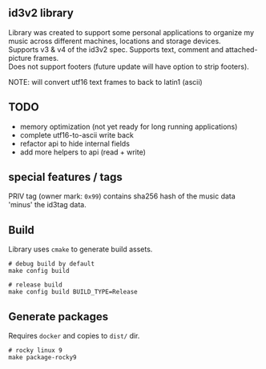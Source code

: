 ## id3v2 library

Library was created to support some personal applications to organize my music across different machines, locations and storage devices.     
Supports v3 & v4 of the id3v2 spec. Supports text, comment and attached-picture frames.   
Does not support footers (future update will have option to strip footers).   

NOTE: will convert utf16 text frames to back to latin1 (ascii)

## TODO
* memory optimization (not yet ready for long running applications)
* complete utf16-to-ascii write back
* refactor api to hide internal fields
* add more helpers to api (read + write)

## special features / tags
PRIV tag (owner mark: `0x99`) contains sha256 hash of the music data 'minus' the id3tag data.

## Build
Library uses `cmake` to generate build assets.   
```shell
# debug build by default
make config build

# release build
make config build BUILD_TYPE=Release
```

## Generate packages
Requires `docker` and copies to `dist/` dir.

```shell
# rocky linux 9
make package-rocky9
```
